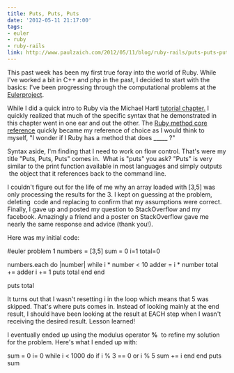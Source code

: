 ```yaml
---
title: Puts, Puts, Puts
date: '2012-05-11 21:17:00'
tags:
- euler
- ruby
- ruby-rails
link: http://www.paulzaich.com/2012/05/11/blog/ruby-rails/puts-puts-puts/
---
```


This past week has been my first true foray into the world of Ruby. While I've worked a bit in C++ and php in the past, I decided to start with the basics: I've been progressing through the computational problems at the 
[Eulerproject](http://eulerproject.net).

While I did a quick intro to Ruby via the Michael Hartl 
[tutorial chapter.](http://ruby.railstutorial.org/chapters/rails-flavored-ruby#top) I quickly realized that much of the specific syntax that he demonstrated in this chapter went in one ear and out the other. The 
[Ruby method core reference](http://ruby-doc.org/core-1.9.3/) quickly became my reference of choice as I would think to myself, "I wonder if I Ruby has a method that does _____ ?"

Syntax aside, I'm finding that I need to work on flow control. That's were my title "Puts, Puts, Puts" comes in.  What is "puts" you ask? "Puts" is very similar to the print function available in most languages and simply outputs  the object that it references back to the command line.

I couldn't figure out for the life of me why an array loaded with [3,5] was only processing the results for the 3. I kept on guessing at the problem, deleting  code and replacing to confirm that my assumptions were correct. Finally, I gave up and posted my question to StackOverflow and my facebook. Amazingly a friend and a poster on StackOverflow gave me nearly the same response and advice (thank you!).

Here was my initial code:


#euler problem 1
numbers = [3,5]
sum = 0
i=1
total=0

numbers.each do |number|
while i * number < 10
adder = i * number
total += adder
i += 1
puts total
end
end

puts total

It turns out that I wasn't resetting i in the loop which means that 5 was skipped. That's where puts comes in. Instead of looking mainly at the end result, I should have been looking at the result at EACH step when I wasn't receiving the desired result. Lesson learned!

I eventually ended up using the modulus operator 
**%**
 to refine my solution for the problem. Here's what I ended up with:


sum = 0
i= 0
while i < 1000 do
if i % 3 == 0 or i % 5
sum += i
end
end
puts sum
